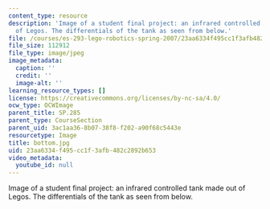 ```yaml
---
content_type: resource
description: 'Image of a student final project: an infrared controlled tank made out
  of Legos. The differentials of the tank as seen from below.'
file: /courses/es-293-lego-robotics-spring-2007/23aa6334f495cc1f3afb482c2892b653_bottom.jpg
file_size: 112912
file_type: image/jpeg
image_metadata:
  caption: ''
  credit: ''
  image-alt: ''
learning_resource_types: []
license: https://creativecommons.org/licenses/by-nc-sa/4.0/
ocw_type: OCWImage
parent_title: SP.285
parent_type: CourseSection
parent_uid: 3ac1aa36-8b07-38f8-f202-a90f68c5443e
resourcetype: Image
title: bottom.jpg
uid: 23aa6334-f495-cc1f-3afb-482c2892b653
video_metadata:
  youtube_id: null
---
```

Image of a student final project: an infrared controlled tank made out of Legos. The differentials of the tank as seen from below.